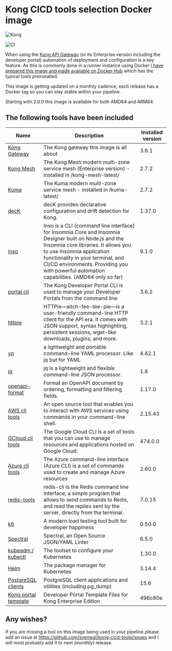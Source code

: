 # Kong CICD tools selection Docker image

![Kong](https://github.com/svenwal/kong-cicd-tools/raw/main/kong-dark.png)

![CI](https://github.com/svenwal/kong-cicd-tools/raw/main/badge.svg)

When using the [Kong API Gateway](https://konghq.com/) (or its Enterprise version including the developer portal) automation of deployment and configuration is a key feature. As this is commonly done in a runner instance using Docker [I have prepared this image and made available on Docker Hub](https://hub.docker.com/r/svenwal/kong-cicd-tools) which has the typical tools preinstalled.

This image is getting updated on a monthly cadence, each release has a Docker tag so you can stay stable within your pipeline.

Starting with 2.0.0 this image is available for both AMD64 and ARM64.

## The following tools have been included

|Name|Description|Installed version|
|---|---|---|
|[Kong Gateway](https://konghq.com/)|The Kong gateway this image is all about|3.6.1|
|[Kong Mesh](https://konghq.com/)|The Kong Mesh modern multi-zone service mesh (Enterprise version) - installed in /kong-mesh-latest/ |2.7.2|
|[Kuma](https://kuma.io/)|The Kuma modern multi-zone service mesh - installed in /kuma-latest/|2.7.2|
|[decK](https://docs.konghq.com/deck/)|decK provides declarative configuration and drift detection for Kong.|1.37.0|
|[inso](https://support.insomnia.rest/collection/105-inso-cli)|Inso is a CLI (command line interface) for Insomnia Core and Insomnia Designer built on Node.js and the Insomnia core libraries. It allows you to use Insomnia application functionality in your terminal, and CI/CD environments. Providing you with powerful automation capabilities. (AMD64 only so far)|9.1.0|
|[portal cli](https://github.com/Kong/kong-portal-cli)|The Kong Developer Portal CLI is used to manage your Developer Portals from the command line|3.6.2|
|[httpie](https://httpie.io/)|HTTPie—aitch-tee-tee-pie—is a user-friendly command-line HTTP client for the API era. It comes with JSON support, syntax highlighting, persistent sessions, wget-like downloads, plugins, and more.|3.2.1|
|[yq](https://github.com/mikefarah/yq)|a lightweight and portable command-line YAML processor. Like jq but for YAML|4.42.1|
|[jq](https://stedolan.github.io/jq/)|jq is a lightweight and flexible command-line JSON processor.|1.6|
|[openapi-format](https://github.com/thim81/openapi-format)|Format an OpenAPI document by ordering, formatting and filtering fields.|1.17.0|
|[AWS cli tools](https://docs.aws.amazon.com/cli/latest/userguide/cli-chap-welcome.html)|An open source tool that enables you to interact with AWS services using commands in your command-line shell.|2.15.43|
|[GCloud cli tools](https://cloud.google.com/sdk/docs)|The Google Cloud CLI is a set of tools that you can use to manage resources and applications hosted on Google Cloud.|474.0.0|
|[Azure cli tools](https://learn.microsoft.com/en-us/cli/azure/)|The Azure command-line interface (Azure CLI) is a set of commands used to create and manage Azure resources|2.60.0|
|[redis-tools](https://redis.io/topics/rediscli)|redis-cli is the Redis command line interface, a simple program that allows to send commands to Redis, and read the replies sent by the server, directly from the terminal.|7.0.15|
|[k6](https://k6.io/open-source)|A modern load testing tool built for developer happiness|0.50.0|
|[Spectral](https://github.com/stoplightio/spectral)|Spectral, an Open Source JSON/YAML Linter|6.5.0|
|[kubeadm / kubectl](https://kubernetes.io/docs/setup/production-environment/tools/kubeadm/install-kubeadm/)|The toolset to configure your Kubernetes|1.30.0|
|[Helm](https://helm.sh/)|The package manager for Kubernetes|3.14.4|
|[PostgreSQL clients](https://www.postgresql.org/docs/11/reference-client.html)|PostgreSQL client applications and utilities (including pg_dump)|15.6|
|[Kong portal template](https://github.com/Kong/kong-portal-templates)|Developer Portal Template Files for Kong Enterprise Edition|496c80e|

## Any wishes?

If you are missing a tool on this image being used in your pipeline please add an issue at <https://github.com/svenwal/kong-cicd-tools/issues> and I will most probably add it to next (monthly) release.
